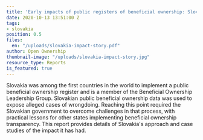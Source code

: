 ```yaml
---
title: 'Early impacts of public registers of beneficial ownership: Slovakia'
date: 2020-10-13 13:51:00 Z
tags:
- slovakia
position: 0.5
files:
  en: "/uploads/slovakia-impact-story.pdf"
author: Open Ownership
thumbnail-image: "/uploads/slovakia-impact-story.jpg"
resource_type: Reports
is_featured: true
---
```


Slovakia was among the first countries in the world to implement a public
beneficial ownership register and is a member of the Beneficial Ownership
Leadership Group. Slovakian public beneficial ownership data was used to
expose alleged cases of wrongdoing. Reaching this point required the
Slovakian government to overcome challenges in that process, with practical
lessons for other states implementing beneficial ownership transparency. This
report provides details of Slovakia's approach and case studies of the impact
it has had.
